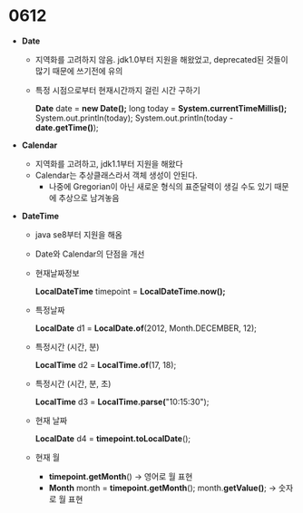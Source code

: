 # 0612

- **Date**
    - 지역화를 고려하지 않음. jdk1.0부터 지원을 해왔었고, deprecated된 것들이 많기 때문에 쓰기전에 유의
    - 특정 시점으로부터 현재시간까지 걸린 시간 구하기
        
        **Date** date = **new Date();**
        long today = **System.currentTimeMillis();**
        System.out.println(today);
        System.out.println(today - **date.getTime()**);
        
- **Calendar**
    - 지역화를 고려하고, jdk1.1부터 지원을 해왔다
    - Calendar는 추상클래스라서 객체 생성이 안된다.
        - 나중에 Gregorian이 아닌 새로운 형식의 표준달력이 생길 수도 있기 때문에 추상으로 남겨놓음
- **DateTime**
    - java se8부터 지원을 해옴
    - Date와 Calendar의 단점을 개선
    - 현재날짜정보
        
        **LocalDateTime** timepoint = **LocalDateTime.now();**
        
    - 특정날짜
        
        **LocalDate** d1 = **LocalDate.of**(2012, Month.DECEMBER, 12);
        
    - 특정시간 (시간, 분)
        
        **LocalTime** d2 = **LocalTime.of**(17, 18);
        
    - 특정시간 (시간, 분, 초)
        
        **LocalTime** d3 = **LocalTime.parse(**"10:15:30");
        
    - 현재 날짜
        
        **LocalDate** d4 = **timepoint.toLocalDate**();
        
    - 현재 월
        - **timepoint.getMonth**()  →  영어로 월 표현
        - **Month** month = **timepoint.getMonth**();
        month.**getValue()**;   →  숫자로 월 표현
